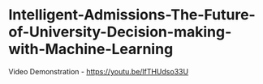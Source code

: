 # Intelligent-Admissions-The-Future-of-University-Decision-making-with-Machine-Learning

Video Demonstration - https://youtu.be/lfTHUdso33U
